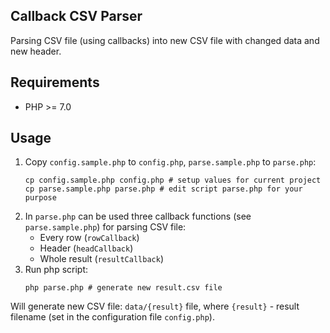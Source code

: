 ## Callback CSV Parser

Parsing CSV file (using callbacks) into new CSV file with changed data and new header.

## Requirements

- PHP >= 7.0

## Usage

1. Copy `config.sample.php` to `config.php`, `parse.sample.php` to `parse.php`:
    ```shell
    cp config.sample.php config.php # setup values for current project
    cp parse.sample.php parse.php # edit script parse.php for your purpose
    ```
2. In `parse.php` can be used three callback functions (see `parse.sample.php`) for parsing CSV file:
   - Every row (`rowCallback`)
   - Header (`headCallback`)
   - Whole result (`resultCallback`)
3. Run php script:
    ```shell
    php parse.php # generate new result.csv file
    ```
Will generate new CSV file: `data/{result}` file, where `{result}` - result filename (set in the configuration file `config.php`).
